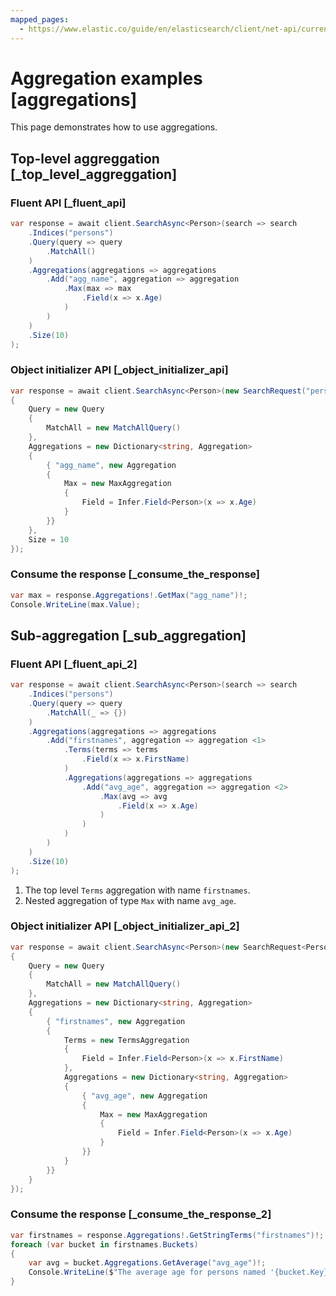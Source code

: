 ```yaml
---
mapped_pages:
  - https://www.elastic.co/guide/en/elasticsearch/client/net-api/current/aggregations.html
---
```


# Aggregation examples [aggregations]

This page demonstrates how to use aggregations.

## Top-level aggreggation [_top_level_aggreggation]

### Fluent API [_fluent_api]

```csharp
var response = await client.SearchAsync<Person>(search => search
    .Indices("persons")
    .Query(query => query
        .MatchAll()
    )
    .Aggregations(aggregations => aggregations
        .Add("agg_name", aggregation => aggregation
            .Max(max => max
                .Field(x => x.Age)
            )
        )
    )
    .Size(10)
);
```

### Object initializer API [_object_initializer_api]

```csharp
var response = await client.SearchAsync<Person>(new SearchRequest("persons")
{
    Query = new Query
    {
        MatchAll = new MatchAllQuery()
    },
    Aggregations = new Dictionary<string, Aggregation>
    {
        { "agg_name", new Aggregation
        {
            Max = new MaxAggregation
            {
                Field = Infer.Field<Person>(x => x.Age)
            }
        }}
    },
    Size = 10
});
```

### Consume the response [_consume_the_response]

```csharp
var max = response.Aggregations!.GetMax("agg_name")!;
Console.WriteLine(max.Value);
```

## Sub-aggregation [_sub_aggregation]

### Fluent API [_fluent_api_2]

```csharp
var response = await client.SearchAsync<Person>(search => search
    .Indices("persons")
    .Query(query => query
        .MatchAll(_ => {})
    )
    .Aggregations(aggregations => aggregations
        .Add("firstnames", aggregation => aggregation <1>
            .Terms(terms => terms
                .Field(x => x.FirstName)
            )
            .Aggregations(aggregations => aggregations
                .Add("avg_age", aggregation => aggregation <2>
                    .Max(avg => avg
                        .Field(x => x.Age)
                    )
                )
            )
        )
    )
    .Size(10)
);
```

1. The top level `Terms` aggregation with name `firstnames`.
2. Nested aggregation of type `Max` with name `avg_age`.

### Object initializer API [_object_initializer_api_2]

```csharp
var response = await client.SearchAsync<Person>(new SearchRequest<Person>
{
    Query = new Query
    {
        MatchAll = new MatchAllQuery()
    },
    Aggregations = new Dictionary<string, Aggregation>
    {
        { "firstnames", new Aggregation
        {
            Terms = new TermsAggregation
            {
                Field = Infer.Field<Person>(x => x.FirstName)
            },
            Aggregations = new Dictionary<string, Aggregation>
            {
                { "avg_age", new Aggregation
                {
                    Max = new MaxAggregation
                    {
                        Field = Infer.Field<Person>(x => x.Age)
                    }
                }}
            }
        }}
    }
});
```

### Consume the response [_consume_the_response_2]

```csharp
var firstnames = response.Aggregations!.GetStringTerms("firstnames")!;
foreach (var bucket in firstnames.Buckets)
{
    var avg = bucket.Aggregations.GetAverage("avg_age")!;
    Console.WriteLine($"The average age for persons named '{bucket.Key}' is {avg}");
}
```
